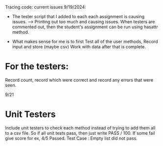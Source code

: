 Tracing code:
current issues 9/19/2024:

- The tester script that I added to each each assignment is causing issues. --> Printing out too much and causing issues. When testers are commented out, then the student's assignment can be run using hasattr method.

- What makes sense for me is to first
  Test all of the user methods,
  Record input and store (maybe csv)
  Work with data after that is complete.

# For the testers:

Record count, record which were correct and record any errors that were seen.

9/21

# Unit Testers

Include unit testers to check each method instead of trying to add them all to a csv file.
So if all unit tests pass, then just write PASS / 100.
If some fail give score for ex, 4/5 Passed. Test Case : Empty list did not pass.
